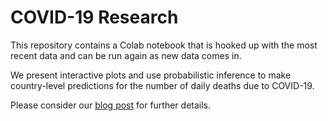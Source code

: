 # COVID-19 Research
This repository contains a Colab notebook that is hooked up with the most recent data and can be run again as new data comes in.

We present interactive plots and use probabilistic inference to make country-level predictions for the number of daily deaths due to COVID-19.

Please consider our [blog post](www.intelecy.com) for further details.
